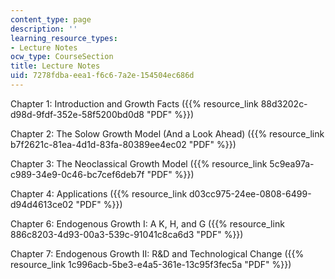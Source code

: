 ```yaml
---
content_type: page
description: ''
learning_resource_types:
- Lecture Notes
ocw_type: CourseSection
title: Lecture Notes
uid: 7278fdba-eea1-f6c6-7a2e-154504ec686d
---
```


Chapter 1: Introduction and Growth Facts ({{% resource_link 88d3202c-d98d-9fdf-352e-58f5200bd0d8 "PDF" %}})

Chapter 2: The Solow Growth Model (And a Look Ahead) ({{% resource_link b7f2621c-81ea-4d1d-83fa-80389ee4ec02 "PDF" %}})

Chapter 3: The Neoclassical Growth Model ({{% resource_link 5c9ea97a-c989-34e9-0c46-bc7cef6deb7f "PDF" %}})

Chapter 4: Applications ({{% resource_link d03cc975-24ee-0808-6499-d94d4613ce02 "PDF" %}})

Chapter 6: Endogenous Growth I: A K, H, and G ({{% resource_link 886c8203-4d93-00a3-539c-91041c8ca6d3 "PDF" %}})

Chapter 7: Endogenous Growth II: R&D and Technological Change ({{% resource_link 1c996acb-5be3-e4a5-361e-13c95f3fec5a "PDF" %}})